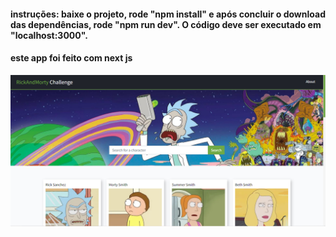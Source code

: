 

#### instruções: baixe o projeto, rode "npm install" e após concluir o download das dependências, rode "npm run dev". O código deve ser executado em "localhost:3000".

#### este app foi feito com next js

<img src="https://raw.githubusercontent.com/herbertizidro/frontend-challenge/main/screenshot.PNG">
